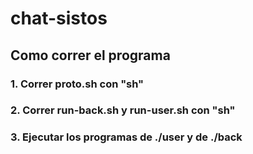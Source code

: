 # chat-sistos
## Como correr el programa
### 1. Correr proto.sh  con "sh"
### 2. Correr run-back.sh y run-user.sh con "sh"
### 3. Ejecutar los programas de ./user y de ./back

